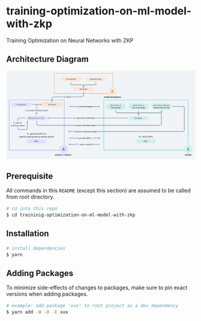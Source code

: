 # training-optimization-on-ml-model-with-zkp

Training Optimization on Neural Networks with ZKP

## Architecture Diagram

![Architecture Diagram](./docs/arch-diagram.png "architecture diagram")

## Prerequisite

All commands in this `README` (except this section) are assumed to be called from root directory.

```sh
# cd into this repo
$ cd traininig-optimization-on-ml-model-with-zkp
```

## Installation

```sh
# install dependencies
$ yarn
```

## Adding Packages

To minimize side-effects of changes to packages, make sure to pin exact versions when adding packages.

```sh
# example: add package 'xxx' to root project as a dev dependency 
$ yarn add -W -D -E xxx
```

